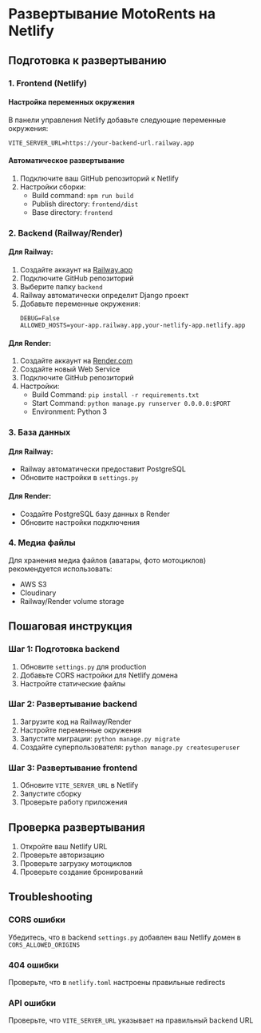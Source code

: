 # Развертывание MotoRents на Netlify

## Подготовка к развертыванию

### 1. Frontend (Netlify)

#### Настройка переменных окружения
В панели управления Netlify добавьте следующие переменные окружения:

```
VITE_SERVER_URL=https://your-backend-url.railway.app
```

#### Автоматическое развертывание
1. Подключите ваш GitHub репозиторий к Netlify
2. Настройки сборки:
   - Build command: `npm run build`
   - Publish directory: `frontend/dist`
   - Base directory: `frontend`

### 2. Backend (Railway/Render)

#### Для Railway:
1. Создайте аккаунт на [Railway.app](https://railway.app)
2. Подключите GitHub репозиторий
3. Выберите папку `backend`
4. Railway автоматически определит Django проект
5. Добавьте переменные окружения:
   ```
   DEBUG=False
   ALLOWED_HOSTS=your-app.railway.app,your-netlify-app.netlify.app
   ```

#### Для Render:
1. Создайте аккаунт на [Render.com](https://render.com)
2. Создайте новый Web Service
3. Подключите GitHub репозиторий
4. Настройки:
   - Build Command: `pip install -r requirements.txt`
   - Start Command: `python manage.py runserver 0.0.0.0:$PORT`
   - Environment: Python 3

### 3. База данных

#### Для Railway:
- Railway автоматически предоставит PostgreSQL
- Обновите настройки в `settings.py`

#### Для Render:
- Создайте PostgreSQL базу данных в Render
- Обновите настройки подключения

### 4. Медиа файлы

Для хранения медиа файлов (аватары, фото мотоциклов) рекомендуется использовать:
- AWS S3
- Cloudinary
- Railway/Render volume storage

## Пошаговая инструкция

### Шаг 1: Подготовка backend
1. Обновите `settings.py` для production
2. Добавьте CORS настройки для Netlify домена
3. Настройте статические файлы

### Шаг 2: Развертывание backend
1. Загрузите код на Railway/Render
2. Настройте переменные окружения
3. Запустите миграции: `python manage.py migrate`
4. Создайте суперпользователя: `python manage.py createsuperuser`

### Шаг 3: Развертывание frontend
1. Обновите `VITE_SERVER_URL` в Netlify
2. Запустите сборку
3. Проверьте работу приложения

## Проверка развертывания

1. Откройте ваш Netlify URL
2. Проверьте авторизацию
3. Проверьте загрузку мотоциклов
4. Проверьте создание бронирований

## Troubleshooting

### CORS ошибки
Убедитесь, что в backend `settings.py` добавлен ваш Netlify домен в `CORS_ALLOWED_ORIGINS`

### 404 ошибки
Проверьте, что в `netlify.toml` настроены правильные redirects

### API ошибки
Проверьте, что `VITE_SERVER_URL` указывает на правильный backend URL
